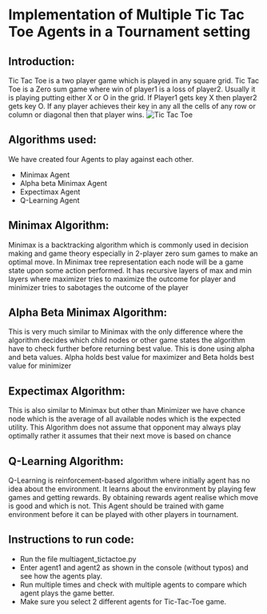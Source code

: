 # Implementation of Multiple Tic Tac Toe Agents in a Tournament setting
## Introduction:
Tic Tac Toe is a two player game which is played in any square grid. Tic Tac Toe is a Zero sum game where win of player1 is a loss of player2. Usually it is playing putting either X or O in the grid. If Player1 gets key X then player2 gets key O. If any player achieves their key in any all the cells of any row or column or diagonal then that player wins.
![Tic Tac Toe](https://www.google.com/url?sa=i&url=https%3A%2F%2Fwww.wayfair.com%2Ffurniture%2Fpdx%2Fbreakwater-bay-schumaker-wood-large-spring-tic-tac-toe-game-w000931690.html&psig=AOvVaw2i4TVEnyLese5TECkpBXfe&ust=1607664837171000&source=images&cd=vfe&ved=0CAIQjRxqFwoTCJiLsq7Ywu0CFQAAAAAdAAAAABAE)
 
## Algorithms used:
We have created four Agents to play against each other.
* Minimax Agent
* Alpha beta Minimax Agent
* Expectimax Agent
* Q-Learning Agent
## Minimax Algorithm:
Minimax is a backtracking algorithm which is commonly used in decision making and game theory especially in 2-player zero sum games to make an optimal move. In Minimax tree representation each node will be a game state upon some action performed. It has recursive layers of max and min layers where maximizer tries to maximize the outcome for player and minimizer tries to sabotages the outcome of the player


## Alpha Beta Minimax Algorithm:
This is very much similar to Minimax with the only difference where the algorithm decides which child nodes or other game states the algorithm have to check further before returning best value. This is done using alpha and beta values. Alpha holds best value for maximizer and Beta holds best value for minimizer

## Expectimax Algorithm:
This is also similar to Minimax but other than Minimizer we have chance node which is the average of all available nodes which is the expected utility. This Algorithm does not assume that opponent may always play optimally rather it assumes that their next move is based on chance

## Q-Learning Algorithm:
Q-Learning is reinforcement-based algorithm where initially agent has no idea about the environment. It learns about the environment by playing few games and getting rewards. By obtaining rewards agent realise which move is good and which is not. This Agent should be trained with game environment before it can be played with other players in tournament.

## Instructions to run code:
* Run the file multiagent_tictactoe.py 
*	Enter agent1 and agent2 as shown in the console (without typos) and see how the agents play. 
*	Run multiple times and check with multiple agents to compare which agent plays the game better.
*	Make sure you select 2 different agents for Tic-Tac-Toe game.
